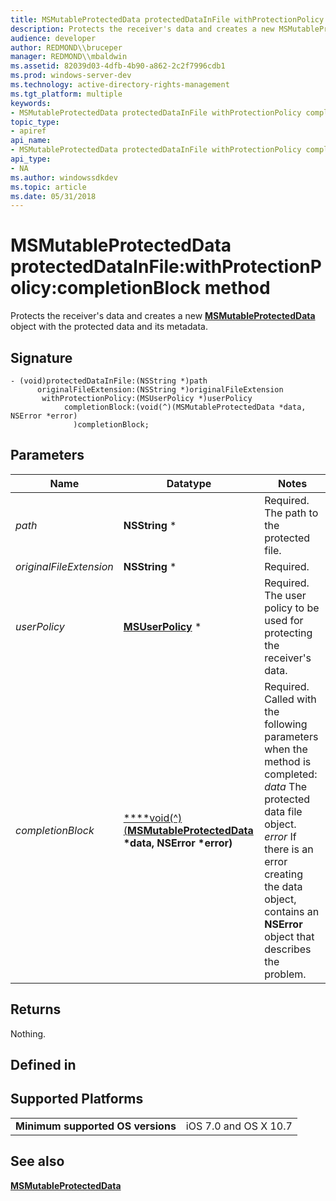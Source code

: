 ```yaml
---
title: MSMutableProtectedData protectedDataInFile withProtectionPolicy completionBlock method
description: Protects the receiver's data and creates a new MSMutableProtectedData object with the protected data and its metadata.
audience: developer
author: REDMOND\\bruceper
manager: REDMOND\\mbaldwin
ms.assetid: 82039d03-4dfb-4b90-a862-2c2f7996cdb1
ms.prod: windows-server-dev
ms.technology: active-directory-rights-management
ms.tgt_platform: multiple
keywords:
- MSMutableProtectedData protectedDataInFile withProtectionPolicy completionBlock method
topic_type:
- apiref
api_name:
- MSMutableProtectedData protectedDataInFile withProtectionPolicy completionBlock method
api_type:
- NA
ms.author: windowssdkdev
ms.topic: article
ms.date: 05/31/2018
---
```


# MSMutableProtectedData protectedDataInFile:withProtectionPolicy:completionBlock method

Protects the receiver's data and creates a new [**MSMutableProtectedData**](msmutableprotecteddata-interface-objc.md) object with the protected data and its metadata.

## Signature

``` syntax
- (void)protectedDataInFile:(NSString *)path
      originalFileExtension:(NSString *)originalFileExtension
       withProtectionPolicy:(MSUserPolicy *)userPolicy
            completionBlock:(void(^)(MSMutableProtectedData *data, NSError *error)
              )completionBlock;
```

## Parameters



| Name                               | Datatype                                                                                                                    | Notes                                                                                                                                                                                                                                                                      |
|------------------------------------|-----------------------------------------------------------------------------------------------------------------------------|----------------------------------------------------------------------------------------------------------------------------------------------------------------------------------------------------------------------------------------------------------------------------|
| *path*<br/>                  | **NSString** \*<br/>                                                                                                  | Required. The path to the protected file.<br/>                                                                                                                                                                                                                       |
| *originalFileExtension*<br/> | **NSString** \*<br/>                                                                                                  | Required. <br/>                                                                                                                                                                                                                                                      |
| *userPolicy*<br/>            | [**MSUserPolicy**](msuserpolicy-interface-objc.md) \*<br/>                                                           | Required. The user policy to be used for protecting the receiver's data.<br/>                                                                                                                                                                                        |
| *completionBlock*<br/>       | [****void(^)(**MSMutableProtectedData**](msmutableprotecteddata-interface-objc.md) **\*data, NSError \*error)**<br/> | Required. Called with the following parameters when the method is completed:<br/> *data*   The protected data file object.<br/> *error*   If there is an error creating the data object, contains an **NSError** object that describes the problem.<br/> |



 

## Returns

Nothing.

## Defined in

## Supported Platforms



|                                              |                                  |
|----------------------------------------------|----------------------------------|
| **Minimum supported OS versions**<br/> | iOS 7.0 and OS X 10.7<br/> |



 

## See also

<dl> <dt>

[**MSMutableProtectedData**](msmutableprotecteddata-interface-objc.md)
</dt> </dl>

 

 






